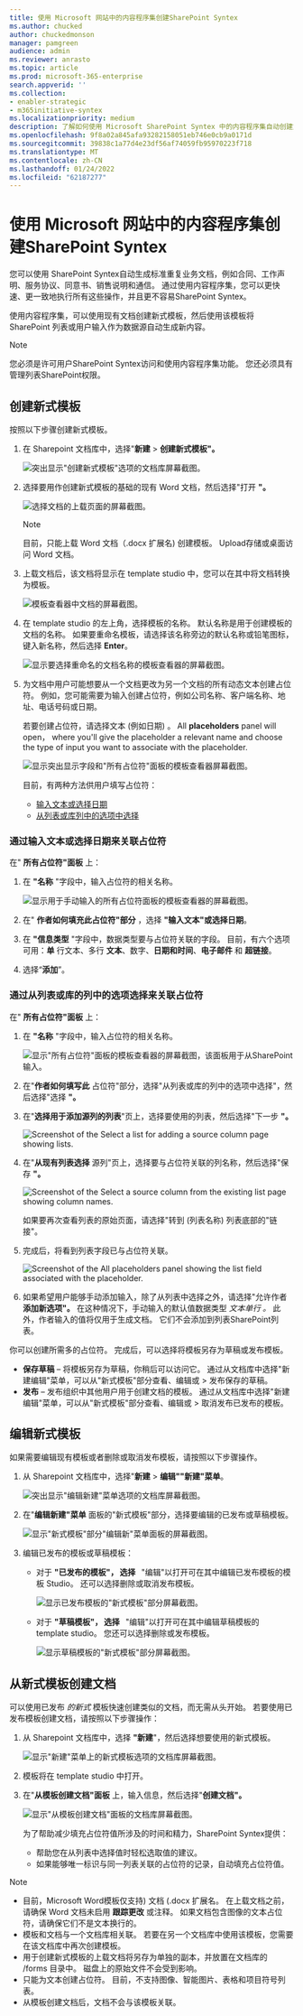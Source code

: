 ```yaml
---
title: 使用 Microsoft 网站中的内容程序集创建SharePoint Syntex
ms.author: chucked
author: chuckedmonson
manager: pamgreen
audience: admin
ms.reviewer: anrasto
ms.topic: article
ms.prod: microsoft-365-enterprise
search.appverid: ''
ms.collection:
- enabler-strategic
- m365initiative-syntex
ms.localizationpriority: medium
description: 了解如何使用 Microsoft SharePoint Syntex 中的内容程序集自动创建文档和其他SharePoint Syntex。
ms.openlocfilehash: 9f8a02a845afa93282158051eb746e0cb9a0171d
ms.sourcegitcommit: 39838c1a77d4e23df56af74059fb95970223f718
ms.translationtype: MT
ms.contentlocale: zh-CN
ms.lasthandoff: 01/24/2022
ms.locfileid: "62187277"
---
```

# <a name="create-documents-using-content-assembly-in-microsoft-sharepoint-syntex"></a>使用 Microsoft 网站中的内容程序集创建SharePoint Syntex

您可以使用 SharePoint Syntex自动生成标准重复业务文档，例如合同、工作声明、服务协议、同意书、销售说明和通信。 通过使用内容程序集，您可以更快速、更一致地执行所有这些操作，并且更不容易SharePoint Syntex。

使用内容程序集，可以使用现有文档创建新式模板，然后使用该模板将 SharePoint 列表或用户输入作为数据源自动生成新内容。

> [!NOTE]
> 您必须是许可用户SharePoint Syntex访问和使用内容程序集功能。 您还必须具有管理列表SharePoint权限。

## <a name="create-a-modern-template"></a>创建新式模板

按照以下步骤创建新式模板。

1. 在 Sharepoint 文档库中，选择"**新建**  >  **创建新式模板"。** 
 
   ![突出显示"创建新式模板"选项的文档库屏幕截图。](../media/content-understanding/content-assembly-create-template-1.png)

2. 选择要用作创建新式模板的基础的现有 Word 文档，然后选择"打开 **"。** 
 
   ![选择文档的上载页面的屏幕截图。](../media/content-understanding/content-assembly-create-template-2.png)

   > [!NOTE]
   > 目前，只能上载 Word 文档（.docx 扩展名) 创建模板。 Upload存储或桌面访问 Word 文档。

3. 上载文档后，该文档将显示在 template studio 中，您可以在其中将文档转换为模板。
 
   ![模板查看器中文档的屏幕截图。](../media/content-understanding/content-assembly-create-template-3.png)

4. 在 template studio 的左上角，选择模板的名称。 默认名称是用于创建模板的文档的名称。 如果要重命名模板，请选择该名称旁边的默认名称或铅笔图标，键入新名称，然后选择 **Enter**。
 
   ![显示要选择重命名的文档名称的模板查看器的屏幕截图。](../media/content-understanding/content-assembly-create-template-3a.png)

5. 为文档中用户可能想要从一个文档更改为另一个文档的所有动态文本创建占位符。 例如，您可能需要为输入创建占位符，例如公司名称、客户端名称、地址、电话号码或日期。

    若要创建占位符，请选择文本 (例如日期) 。 All **placeholders** panel will open， where you'll give the placeholder a relevant name and choose the type of input you want to associate with the placeholder.
 
   ![显示突出显示字段和"所有占位符"面板的模板查看器屏幕截图。](../media/content-understanding/content-assembly-create-template-4a.png)

   目前，有两种方法供用户填写占位符：

   - [输入文本或选择日期](#associate-a-placeholder-by-entering-text-or-selecting-a-date)
   - [从列表或库列中的选项中选择](#associate-a-placeholder-by-selecting-from-choices-in-a-column-of-a-list-or-library)

### <a name="associate-a-placeholder-by-entering-text-or-selecting-a-date"></a>通过输入文本或选择日期来关联占位符 

在" **所有占位符"面板** 上：

1. 在 **"名称** "字段中，输入占位符的相关名称。

   ![显示用于手动输入的所有占位符面板的模板查看器的屏幕截图。](../media/content-understanding/content-assembly-create-template-5.png)

2. 在" **作者如何填充此占位符"部分** ，选择 **"输入文本"或选择日期**。

3. 在 **"信息类型** "字段中，数据类型要与占位符关联的字段。 目前，有六个选项可用：**单** 行文本、多行 **文本**、数字、**日期和时间**、**电子邮件** 和 **超链接**。 

4. 选择“**添加**”。

### <a name="associate-a-placeholder-by-selecting-from-choices-in-a-column-of-a-list-or-library"></a>通过从列表或库的列中的选项选择来关联占位符

在" **所有占位符"面板** 上：

1. 在 **"名称** "字段中，输入占位符的相关名称。

   ![显示"所有占位符"面板的模板查看器的屏幕截图，该面板用于从SharePoint输入。](../media/content-understanding/content-assembly-create-template-6.png)

2. 在"**作者如何填写此** 占位符"部分，选择"从列表或库的列中的选项中选择"，然后选择"选择 **"。**

3. 在"**选择用于添加源列的列表**"页上，选择要使用的列表，然后选择"下一步 **"。**

   ![Screenshot of the Select a list for adding a source column page showing lists.](../media/content-understanding/content-assembly-create-template-7.png)

4. 在"**从现有列表选择** 源列"页上，选择要与占位符关联的列名称，然后选择"保存 **"。** 

   ![Screenshot of the Select a source column from the existing list page showing column names.](../media/content-understanding/content-assembly-create-template-8.png)

    如果要再次查看列表的原始页面，请选择"转到 (列表名称) 列表底部的"链接"。

5. 完成后，将看到列表字段已与占位符关联。

   ![Screenshot of the All placeholders panel showing the list field associated with the placeholder.](../media/content-understanding/content-assembly-create-template-9.png)

6. 如果希望用户能够手动添加输入，除了从列表中选择之外，请选择"允许作者 **添加新选项"。** 在这种情况下，手动输入的默认值数据类型 *文本单行 。* 此外，作者输入的值将仅用于生成文档。 它们不会添加到列表SharePoint列表。
 
你可以创建所需多的占位符。 完成后，可以选择将模板另存为草稿或发布模板。

   - **保存草稿** – 将模板另存为草稿，你稍后可以访问它。 通过从文档库中选择"新建编辑"菜单，可以从"新式模板"部分查看、编辑或  >  发布保存的草稿。 
   - **发布** – 发布组织中其他用户用于创建文档的模板。 通过从文档库中选择"新建编辑"菜单，可以从"新式模板"部分查看、编辑或  >  取消发布已发布的模板。 

## <a name="edit-a-modern-template"></a>编辑新式模板

如果需要编辑现有模板或者删除或取消发布模板，请按照以下步骤操作。

1. 从 Sharepoint 文档库中，选择"**新建**  >  **编辑""新建"菜单**。 
 
   ![突出显示"编辑新建"菜单选项的文档库屏幕截图。](../media/content-understanding/content-assembly-edit-template-1.png)

2. 在"**编辑新建"菜单** 面板的"新式模板"部分，选择要编辑的已发布或草稿模板。
 
   ![显示"新式模板"部分"编辑新"菜单面板的屏幕截图。](../media/content-understanding/content-assembly-edit-template-2.png)

3. 编辑已发布的模板或草稿模板：

   - 对于 **"已发布的模板"，** **选择**   "编辑"以打开可在其中编辑已发布模板的模板 Studio。 还可以选择删除或取消发布模板。 
 
      ![显示已发布模板的"新式模板"部分屏幕截图。](../media/content-understanding/content-assembly-edit-published.png)

   - 对于 **"草稿模板"，** **选择**   "编辑"以打开可在其中编辑草稿模板的 template studio。 您还可以选择删除或发布模板。
 
      ![显示草稿模板的"新式模板"部分屏幕截图。](../media/content-understanding/content-assembly-edit-draft.png)

## <a name="create-a-document-from-a-modern-template"></a>从新式模板创建文档

可以使用已发布 *的新式* 模板快速创建类似的文档，而无需从头开始。 若要使用已发布模板创建文档，请按照以下步骤操作：

1. 从 Sharepoint 文档库中，选择 **"新建**"，然后选择想要使用的新式模板。
 
   ![显示"新建"菜单上的新式模板选项的文档库屏幕截图。](../media/content-understanding/content-assembly-create-document-1.png)

2. 模板将在 template studio 中打开。

3. 在"**从模板创建文档"面板** 上，输入信息，然后选择"**创建文档"。**

   ![显示"从模板创建文档"面板的文档库屏幕截图。](../media/content-understanding/content-assembly-create-document-2.png)

   为了帮助减少填充占位符值所涉及的时间和精力，SharePoint Syntex提供：

      - 帮助您在从列表中选择值时轻松选取值的建议。
      - 如果能够唯一标识与同一列表关联的占位符的记录，自动填充占位符值。

> [!NOTE]
> - 目前，Microsoft Word模板仅支持) 文档 (.docx 扩展名。 在上载文档之前，请确保 Word 文档未启用 **跟踪更改** 或注释。 如果文档包含图像的文本占位符，请确保它们不是文本换行的。
>- 模板和文档与一个文档库相关联。 若要在另一个文档库中使用该模板，您需要在该文档库中再次创建模板。
>- 用于创建新式模板的上载文档将另存为单独的副本，并放置在文档库的 /forms 目录中。 磁盘上的原始文件不会受到影响。
>- 只能为文本创建占位符。 目前，不支持图像、智能图片、表格和项目符号列表。
>- 从模板创建文档后，文档不会与该模板关联。



 
